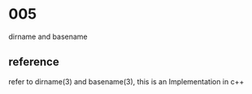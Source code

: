 # 005
dirname and basename

## reference
refer to dirname(3) and basename(3), this is an Implementation in c++
